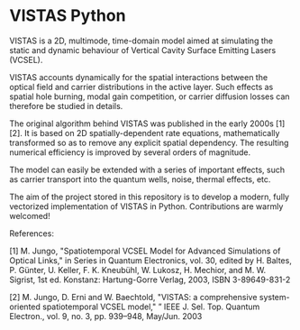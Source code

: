 # VISTAS Python

VISTAS is a 2D, multimode, time-domain model aimed at simulating the static 
and dynamic behaviour of Vertical Cavity Surface Emitting Lasers (VCSEL).

VISTAS accounts dynamically for the spatial interactions between the optical field 
and carrier distributions in the active layer. Such effects as spatial hole 
burning, modal gain competition, or carrier diffusion losses can therefore 
be studied in details.

The original algorithm behind VISTAS  was published in the early 2000s [1][2].
It is based on 2D spatially-dependent rate equations, mathematically transformed
so as to remove any explicit spatial dependency. The resulting numerical 
efficiency is improved by several orders of magnitude.

The model can easily be extended with a series of important effects, 
such as carrier transport into the quantum wells, noise, thermal effects, etc.

The aim of the project stored in this repository is to develop a modern, fully
vectorized implementation of VISTAS in Python. Contributions are warmly welcomed!


References:

[1] M. Jungo, "Spatiotemporal VCSEL Model for Advanced Simulations of Optical 
Links," in Series in Quantum Electronics, vol. 30, edited by H. Baltes, P. Günter,
U. Keller, F. K. Kneubühl, W. Lukosz, H. Mechior, and M. W. Sigrist, 
1st ed. Konstanz: Hartung-Gorre Verlag, 2003, ISBN 3-89649-831-2

[2] M. Jungo, D. Erni and W. Baechtold, "VISTAS: a comprehensive system-oriented 
spatiotemporal VCSEL model," ” IEEE J. Sel. Top. Quantum Electron., 
vol. 9, no. 3, pp. 939–948, May/Jun. 2003